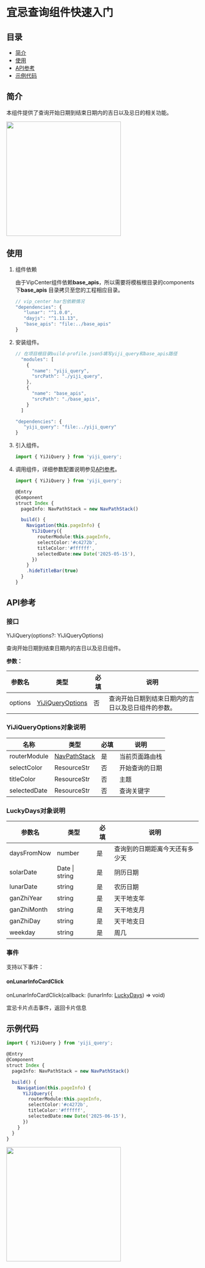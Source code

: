 # 宜忌查询组件快速入门

## 目录

- [简介](#简介)
- [使用](#使用)
- [API参考](#API参考)
- [示例代码](#示例代码)

## 简介

本组件提供了查询开始日期到结束日期内的吉日以及忌日的相关功能。

<img src="./screenshot/YiJiDayQuery_3.png" width="300">

## 使用

1. 组件依赖

   由于VipCenter组件依赖**base_apis**，所以需要将模板根目录的components下**base_apis** 目录拷贝至您的工程相应目录。

   ```typescript
   // vip_center har包依赖情况
   "dependencies": {
      "lunar": "^1.0.0",
      "dayjs": "^1.11.13",
      "base_apis": "file:../base_apis"
   }
   ```

2. 安装组件。
   ```typescript
   // 在项目根目录build-profile.json5填写yiji_query和base_apis路径
     "modules": [
       {
         "name": "yiji_query",
         "srcPath": "./yiji_query",
       },
       {
         "name": "base_apis",
         "srcPath": "./base_apis",
       }
     ]
   ```

   ```typescript
   "dependencies": {
      "yiji_query": "file:../yiji_query"
   }
   ```

3. 引入组件。

   ```typescript
   import { YiJiQuery } from 'yiji_query';
   ```

4. 调用组件，详细参数配置说明参见[API参考](#API参考)。

   ```typescript
   import { YiJiQuery } from 'yiji_query';
   
   @Entry
   @Component
   struct Index {
     pageInfo: NavPathStack = new NavPathStack()
   
     build() {
       Navigation(this.pageInfo) {
         YiJiQuery({
           routerModule:this.pageInfo,
           selectColor:'#c4272b',
           titleColor:'#ffffff',
           selectedDate:new Date('2025-05-15'),
         })
       }
       .hideTitleBar(true) 
     }
   }
   ```

## API参考

### 接口

YiJiQuery(options?: YiJiQueryOptions)

查询开始日期到结束日期内的吉日以及忌日组件。

**参数：**

| 参数名  | 类型                                          | 必填 | 说明                                               |
| ------- | --------------------------------------------- | ---- | -------------------------------------------------- |
| options | [YiJiQueryOptions](#YiJiQueryOptions对象说明) | 否   | 查询开始日期到结束日期内的吉日以及忌日组件的参数。 |

### YiJiQueryOptions对象说明

| 名称         | 类型                                                         | 必填 | 说明      |
| ------------ | ------------------------------------------------------------ |----|---------|
| routerModule | [NavPathStack](https://developer.huawei.com/consumer/cn/doc/harmonyos-references/ts-basic-components-navigation#navpathstack10) | 是  | 当前页面路由栈 |
| selectColor  | ResourceStr                                                  | 否  | 开始查询的日期 |
| titleColor   | ResourceStr                                                  | 否  | 主题      |
| selectedDate | ResourceStr                                                  | 否  | 查询关键字   |

### LuckyDays对象说明

| 参数名      | 类型           | 必填 | 说明                           |
| ----------- | -------------- | ---- | ------------------------------ |
| daysFromNow | number         | 是   | 查询到的日期距离今天还有多少天 |
| solarDate   | Date \| string | 是   | 阴历日期                       |
| lunarDate   | string         | 是   | 农历日期                       |
| ganZhiYear  | string         | 是   | 天干地支年                     |
| ganZhiMonth | string         | 是   | 天干地支月                     |
| ganZhiDay   | string         | 是   | 天干地支日                     |
| weekday     | string         | 是   | 周几                           |

### 事件

支持以下事件：

#### onLunarInfoCardClick

onLunarInfoCardClick(callback: (lunarInfo: [LuckyDays](#LuckyDays对象说明)) => void)

宜忌卡片点击事件，返回卡片信息

## 示例代码

   ```typescript
   import { YiJiQuery } from 'yiji_query';
   
   @Entry
   @Component
   struct Index {
     pageInfo: NavPathStack = new NavPathStack()
   
     build() {
       Navigation(this.pageInfo) {
         YiJiQuery({
           routerModule:this.pageInfo,
           selectColor:'#c4272b',
           titleColor:'#ffffff',
           selectedDate:new Date('2025-06-15'),
         })
       }
     }
   }
   ```

<img src="./screenshot/YiJiDayQuery_3.png" width="300">